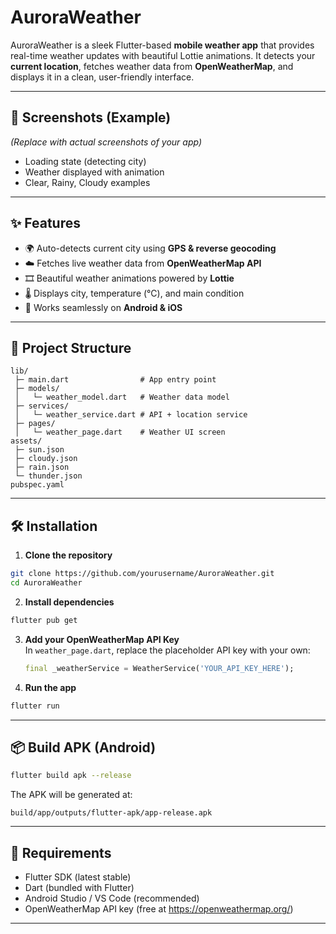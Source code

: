 # AuroraWeather 

AuroraWeather is a sleek Flutter-based **mobile weather app** that provides real-time weather updates with beautiful Lottie animations. It detects your **current location**, fetches weather data from **OpenWeatherMap**, and displays it in a clean, user-friendly interface.

---

## 📸 Screenshots (Example)
*(Replace with actual screenshots of your app)*
- Loading state (detecting city)
- Weather displayed with animation
- Clear, Rainy, Cloudy examples

---

## ✨ Features
- 🌍 Auto-detects current city using **GPS & reverse geocoding**
- ☁️ Fetches live weather data from **OpenWeatherMap API**
- 🎞️ Beautiful weather animations powered by **Lottie**
- 🌡️ Displays city, temperature (°C), and main condition
- 📱 Works seamlessly on **Android & iOS**

---

## 📂 Project Structure
```
lib/
 ├─ main.dart                # App entry point
 ├─ models/
 │   └─ weather_model.dart   # Weather data model
 ├─ services/
 │   └─ weather_service.dart # API + location service
 ├─ pages/
 │   └─ weather_page.dart    # Weather UI screen
assets/
 ├─ sun.json
 ├─ cloudy.json
 ├─ rain.json
 └─ thunder.json
pubspec.yaml
```

---

## 🛠️ Installation

1. **Clone the repository**
```bash
git clone https://github.com/yourusername/AuroraWeather.git
cd AuroraWeather
```

2. **Install dependencies**
```bash
flutter pub get
```

3. **Add your OpenWeatherMap API Key**  
   In `weather_page.dart`, replace the placeholder API key with your own:
   ```dart
   final _weatherService = WeatherService('YOUR_API_KEY_HERE');
   ```

4. **Run the app**
```bash
flutter run
```

---

## 📦 Build APK (Android)
```bash
flutter build apk --release
```
The APK will be generated at:
```
build/app/outputs/flutter-apk/app-release.apk
```

---

## 🔑 Requirements
- Flutter SDK (latest stable)
- Dart (bundled with Flutter)
- Android Studio / VS Code (recommended)
- OpenWeatherMap API key (free at https://openweathermap.org/)

---



